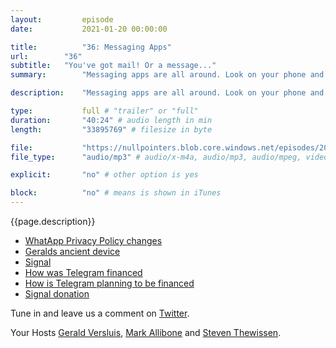 ```yaml
---
layout:         episode
date: 			2021-01-20 00:00:00

title: 			"36: Messaging Apps"
url:        "36"
subtitle: 	"You've got mail! Or a message..."
summary: 		"Messaging apps are all around. Look on your phone and you might have more of them than you'd initially think. With the recent Whatsapp privacy discussion we thought it'd be good to dive into this topic a bit further. So join us for the ride!"

description: 	"Messaging apps are all around. Look on your phone and you might have more of them than you'd initially think. With the recent Whatsapp privacy discussion we thought it'd be good to dive into this topic a bit further. So join us for the ride!"

type:			full # "trailer" or "full"
duration: 		"40:24" # audio length in min
length: 		"33895769" # filesize in byte

file: 			"https://nullpointers.blob.core.windows.net/episodes/20210120_MessagingApps.mp3"
file_type: 		"audio/mp3" # audio/x-m4a, audio/mp3, audio/mpeg, video/quicktime, video/mp4, video/x-m4v, application/pdf, and document/x-epub

explicit: 		"no" # other option is yes

block: 			"no" # means is shown in iTunes
---
```


{{page.description}}

* [WhatApp Privacy Policy changes](https://www.theverge.com/2021/1/15/22233257/whatsapp-privacy-policy-update-delayed-three-months)
* [Geralds ancient device](https://upload.wikimedia.org/wikipedia/commons/thumb/3/31/HTC_Herald_PDA_Phone.JPG/1200px-HTC_Herald_PDA_Phone.JPG)
* [Signal](https://signal.org/)
* [How was Telegram financed](https://en.wikipedia.org/wiki/Telegram_(software)#Monetization)
* [How is Telegram planning to be financed](https://techcrunch.com/2020/12/23/telegram-to-launch-an-ad-platform-as-it-approaches-500-million-users/) 
* [Signal donation](https://signal.org/donate/)

Tune in and leave us a comment on [Twitter](https://twitter.com/nullpointersio).

Your Hosts [Gerald Versluis](https://twitter.com/jfversluis), [Mark Allibone](https://twitter.com/mallibone) and [Steven Thewissen](https://twitter.com/devnl).
